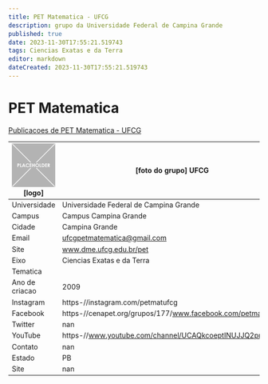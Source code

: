```yaml
---
title: PET Matematica - UFCG
description: grupo da Universidade Federal de Campina Grande
published: true
date: 2023-11-30T17:55:21.519743
tags: Ciencias Exatas e da Terra
editor: markdown
dateCreated: 2023-11-30T17:55:21.519743
---
```


# PET Matematica

[Publicacoes de PET Matematica - UFCG](/atividade/171PETMatematicaUFCG/feed.md)

| ![placeholder.png](/placeholder.png) [logo] | [foto do grupo] UFCG         |
| ------------------------------------------- | ------------------------------------------------- |
| Universidade                                | Universidade Federal de Campina Grande      |
| Campus                                      | Campus Campina Grande            |
| Cidade                                      | Campina Grande             |
| Email                                       | ufcgpetmatematica@gmail.com             |
| Site                                        | www.dme.ufcg.edu.br/pet              |
| Eixo                                        | Ciencias Exatas e da Terra              |
| Tematica                                    |           |
| Ano de criacao                              | 2009        |
| Instagram                                   | https-//instagram.com/petmatufcg         |
| Facebook                                    | https-//cenapet.org/grupos/177/www.facebook.com/petmatufcg          |
| Twitter                                     | nan           |
| YouTube                                     | https-//www.youtube.com/channel/UCAQkcoeptINUJJQ2pnYEYiA           |
| Contato                                     | nan         |
| Estado                                      |  PB            |
| Site                                        | nan |
